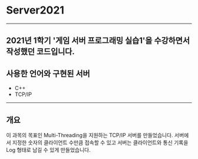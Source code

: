 # Server2021
------------
2021년 1학기 '게임 서버 프로그래밍 실습1'을 수강하면서 작성했던 코드입니다.
------------
## 사용한 언어와 구현된 서버
- C++
- TCP/IP
------------
## 개요
이 과목의 목표인 Multi-Threading을 지원하는 TCP/IP 서버를 만들었습니다.
서버에서 지정한 숫자의 클라이언트 수만큼 접속할 수 있고 서버는 클라이언트와 통신 기록을 Log 형태로 남길 수 있게 만들었습니다.


